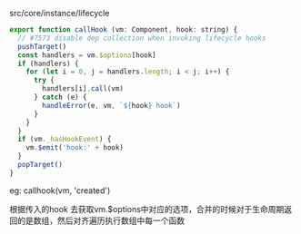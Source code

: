 src/core/instance/lifecycle

```js
export function callHook (vm: Component, hook: string) {
  // #7573 disable dep collection when invoking lifecycle hooks
  pushTarget()
  const handlers = vm.$options[hook]
  if (handlers) {
    for (let i = 0, j = handlers.length; i < j; i++) {
      try {
        handlers[i].call(vm)
      } catch (e) {
        handleError(e, vm, `${hook} hook`)
      }
    }
  }
  if (vm._hasHookEvent) {
    vm.$emit('hook:' + hook)
  }
  popTarget()
}
```

eg: callhook(vm, 'created')

根据传入的hook 去获取vm.$options中对应的选项，合并的时候对于生命周期返回的是数组，然后对齐遍历执行数组中每一个函数

